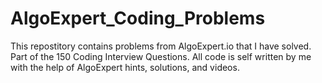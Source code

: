# AlgoExpert_Coding_Problems

This repostitory contains problems from AlgoExpert.io that I have solved. Part of the 150 Coding Interview Questions.
All code is self written by me with the help of AlgoExpert hints, solutions, and videos. 
